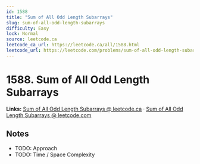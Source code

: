 ```yaml
--- 
id: 1588
title: "Sum of All Odd Length Subarrays"
slug: sum-of-all-odd-length-subarrays
difficulty: Easy
lock: Normal
source: leetcode.ca
leetcode_ca_url: https://leetcode.ca/all/1588.html
leetcode_url: https://leetcode.com/problems/sum-of-all-odd-length-subarrays/
---
```


# 1588. Sum of All Odd Length Subarrays

**Links:** [Sum of All Odd Length Subarrays @ leetcode.ca](https://leetcode.ca/all/1588.html) · [Sum of All Odd Length Subarrays @ leetcode.com](https://leetcode.com/problems/sum-of-all-odd-length-subarrays/)

## Notes
- TODO: Approach
- TODO: Time / Space Complexity
